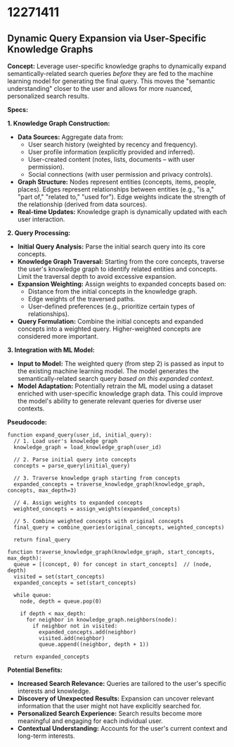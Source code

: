 # 12271411

## Dynamic Query Expansion via User-Specific Knowledge Graphs

**Concept:** Leverage user-specific knowledge graphs to dynamically expand semantically-related search queries *before* they are fed to the machine learning model for generating the final query. This moves the "semantic understanding" closer to the user and allows for more nuanced, personalized search results.

**Specs:**

**1. Knowledge Graph Construction:**

*   **Data Sources:** Aggregate data from:
    *   User search history (weighted by recency and frequency).
    *   User profile information (explicitly provided and inferred).
    *   User-created content (notes, lists, documents – with user permission).
    *   Social connections (with user permission and privacy controls).
*   **Graph Structure:**  Nodes represent entities (concepts, items, people, places).  Edges represent relationships between entities (e.g., "is a," "part of," "related to," "used for").  Edge weights indicate the strength of the relationship (derived from data sources).
*   **Real-time Updates:**  Knowledge graph is dynamically updated with each user interaction.

**2. Query Processing:**

*   **Initial Query Analysis:** Parse the initial search query into its core concepts.
*   **Knowledge Graph Traversal:**  Starting from the core concepts, traverse the user's knowledge graph to identify related entities and concepts.  Limit the traversal depth to avoid excessive expansion.
*   **Expansion Weighting:** Assign weights to expanded concepts based on:
    *   Distance from the initial concepts in the knowledge graph.
    *   Edge weights of the traversed paths.
    *   User-defined preferences (e.g., prioritize certain types of relationships).
*   **Query Formulation:** Combine the initial concepts and expanded concepts into a weighted query.  Higher-weighted concepts are considered more important.

**3. Integration with ML Model:**

*   **Input to Model:**  The weighted query (from step 2) is passed as input to the existing machine learning model. The model generates the semantically-related search query *based on this expanded context*.
*   **Model Adaptation:**  Potentially retrain the ML model using a dataset enriched with user-specific knowledge graph data. This could improve the model's ability to generate relevant queries for diverse user contexts.

**Pseudocode:**

```
function expand_query(user_id, initial_query):
  // 1. Load user's knowledge graph
  knowledge_graph = load_knowledge_graph(user_id)

  // 2. Parse initial query into concepts
  concepts = parse_query(initial_query)

  // 3. Traverse knowledge graph starting from concepts
  expanded_concepts = traverse_knowledge_graph(knowledge_graph, concepts, max_depth=3)

  // 4. Assign weights to expanded concepts
  weighted_concepts = assign_weights(expanded_concepts)

  // 5. Combine weighted concepts with original concepts
  final_query = combine_queries(original_concepts, weighted_concepts)

  return final_query

function traverse_knowledge_graph(knowledge_graph, start_concepts, max_depth):
  queue = [(concept, 0) for concept in start_concepts]  // (node, depth)
  visited = set(start_concepts)
  expanded_concepts = set(start_concepts)

  while queue:
    node, depth = queue.pop(0)

    if depth < max_depth:
      for neighbor in knowledge_graph.neighbors(node):
        if neighbor not in visited:
          expanded_concepts.add(neighbor)
          visited.add(neighbor)
          queue.append((neighbor, depth + 1))

  return expanded_concepts

```

**Potential Benefits:**

*   **Increased Search Relevance:** Queries are tailored to the user's specific interests and knowledge.
*   **Discovery of Unexpected Results:** Expansion can uncover relevant information that the user might not have explicitly searched for.
*   **Personalized Search Experience:**  Search results become more meaningful and engaging for each individual user.
*   **Contextual Understanding:** Accounts for the user's current context and long-term interests.